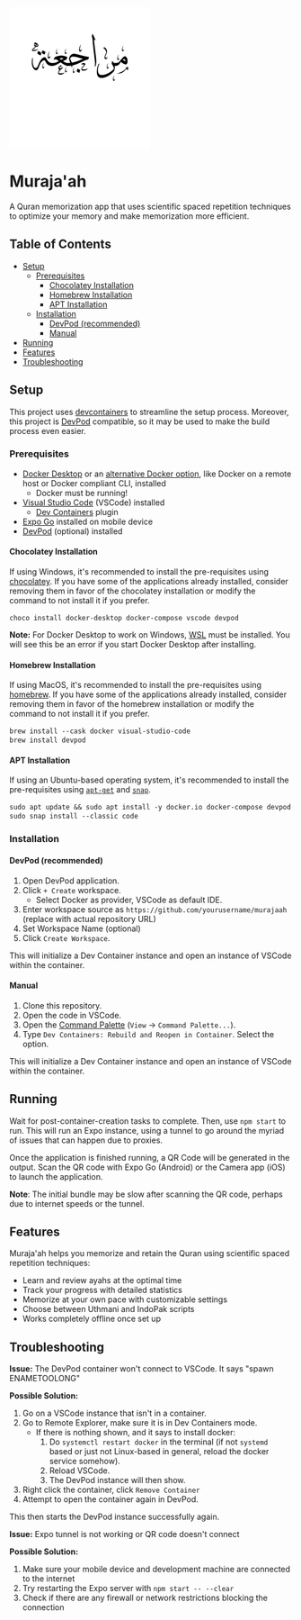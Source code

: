 <img src='assets/icon.png' width='250'>

# Muraja'ah

A Quran memorization app that uses scientific spaced repetition techniques to optimize your memory and make memorization more efficient.

## Table of Contents

- [Setup](#setup)
  - [Prerequisites](#prerequisites)
    - [Chocolatey Installation](#chocolatey-installation)
    - [Homebrew Installation](#homebrew-installation)
    - [APT Installation](#apt-installation)
  - [Installation](#installation)
    - [DevPod (recommended)](#devpod-recommended)
    - [Manual](#manual)
- [Running](#running)
- [Features](#features)
- [Troubleshooting](#troubleshooting)

## Setup

This project uses [devcontainers](https://containers.dev/) to streamline the setup process. Moreover, this project 
is [DevPod](https://devpod.sh/) compatible, so it may be used to make the build process even easier.

### Prerequisites

- [Docker Desktop](https://www.docker.com/products/docker-desktop) or an 
[alternative Docker option](https://code.visualstudio.com/remote/advancedcontainers/docker-options), like Docker on a remote host or 
Docker compliant CLI, installed
  - Docker must be running!
- [Visual Studio Code](https://code.visualstudio.com/) (VSCode) installed
  - [Dev Containers](https://aka.ms/vscode-remote/download/containers) plugin
- [Expo Go](https://expo.dev/client) installed on mobile device
- [DevPod](https://devpod.sh/) (optional) installed

#### Chocolatey Installation

If using Windows, it's recommended to install the pre-requisites using [chocolatey](https://community.chocolatey.org/). If you have some of the applications already installed, consider removing them in favor of the chocolatey installation or modify the command to not install it if you prefer.

```
choco install docker-desktop docker-compose vscode devpod
```

**Note:** For Docker Desktop to work on Windows, [WSL](https://learn.microsoft.com/en-us/windows/wsl/install) must be installed. You will see this be an error if you start Docker Desktop after installing.

#### Homebrew Installation

If using MacOS, it's recommended to install the pre-requisites using [homebrew](https://brew.sh/). If you have some of the applications already installed, consider removing them in favor of the homebrew installation or modify the command to not install it if you prefer.

```
brew install --cask docker visual-studio-code
brew install devpod
```

#### APT Installation

If using an Ubuntu-based operating system, it's recommended to install the pre-requisites using [`apt-get`](https://ubuntu.com/server/docs/package-management) and [`snap`](https://snapcraft.io/).

```
sudo apt update && sudo apt install -y docker.io docker-compose devpod
sudo snap install --classic code
```

### Installation

#### DevPod (recommended)

1. Open DevPod application.
2. Click `+ Create` workspace.
    - Select Docker as provider, VSCode as default IDE.
3. Enter workspace source as `https://github.com/yourusername/murajaah` (replace with actual repository URL)
4. Set Workspace Name (optional)
5. Click `Create Workspace`.

This will initialize a Dev Container instance and open an instance of VSCode within the container.

#### Manual

1. Clone this repository.
2. Open the code in VSCode.
3. Open the [Command Palette](https://code.visualstudio.com/docs/getstarted/userinterface#_command-palette) (`View` -> `Command Palette...`).
4. Type `Dev Containers: Rebuild and Reopen in Container`. Select the option.

This will initialize a Dev Container instance and open an instance of VSCode within the container.

## Running

Wait for post-container-creation tasks to complete. Then, use `npm start` to run. This will run an Expo instance, using a tunnel to go around the myriad of issues that can happen due to proxies.

Once the application is finished running, a QR Code will be generated in the output. Scan the QR code with Expo Go (Android) or the Camera app (iOS) to launch the application.

**Note**: The initial bundle may be slow after scanning the QR code, perhaps due to internet speeds or the tunnel.

## Features

Muraja'ah helps you memorize and retain the Quran using scientific spaced repetition techniques:

- Learn and review ayahs at the optimal time
- Track your progress with detailed statistics
- Memorize at your own pace with customizable settings
- Choose between Uthmani and IndoPak scripts
- Works completely offline once set up

## Troubleshooting

**Issue:** The DevPod container won't connect to VSCode. It says "spawn ENAMETOOLONG"

**Possible Solution:** 
1. Go on a VSCode instance that isn't in a container.
2. Go to Remote Explorer, make sure it is in Dev Containers mode. 
    - If there is nothing shown, and it says to install docker:
        1. Do `systemctl restart docker` in the terminal (if not `systemd` based or just not Linux-based in general, reload the docker service somehow).
        2. Reload VSCode. 
        3. The DevPod instance will then show. 
3. Right click the container, click `Remove Container` 
4. Attempt to open the container again in DevPod. 

This then starts the DevPod instance successfully again.

**Issue:** Expo tunnel is not working or QR code doesn't connect

**Possible Solution:**
1. Make sure your mobile device and development machine are connected to the internet
2. Try restarting the Expo server with `npm start -- --clear`
3. Check if there are any firewall or network restrictions blocking the connection 